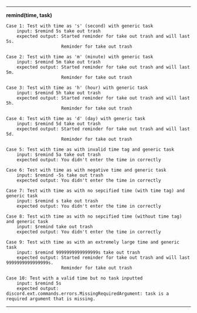 --------------------------------------------------------------------------
**remind(time, task)**

    Case 1: Test with time as 's' (second) with generic task
        input: $remind 5s take out trash
        expected output: Started reminder for take out trash and will last 5s.
                         Reminder for take out trash
        
    Case 2: Test with time as 'm' (minute) with generic task
        input: $remind 5m take out trash
        expected output: Started reminder for take out trash and will last 5m.
                         Reminder for take out trash
        
    Case 3: Test with time as 'h' (hour) with generic task
        input: $remind 5h take out trash
        expected output: Started reminder for take out trash and will last 5h.
                         Reminder for take out trash
        
    Case 4: Test with time as 'd' (day) with generic task
        input: $remind 5d take out trash
        expected output: Started reminder for take out trash and will last 5d.
                         Reminder for take out trash
        
    Case 5: Test with time as with invalid time tag and generic task
        input: $remind 5a take out trash
        expected output: You didn't enter the time in correctly
        
    Case 6: Test with time as with negative time and generic task
        input: $remind -5s take out trash
        expected output: You didn't enter the time in correctly
        
    Case 7: Test with time as with no sepcified time (with time tag) and generic task
        input: $remind s take out trash
        expected output: You didn't enter the time in correctly
        
    Case 8: Test with time as with no sepcified time (without time tag) and generic task
        input: $remind take out trash
        expected output: You didn't enter the time in correctly
        
    Case 9: Test with time as with an extremely large time and generic task
        input: $remind 9999999999999999s take out trash
        expected output: Started reminder for take out trash and will last 9999999999999999s.
                         Reminder for take out trash
                         
    Case 10: Test with a valid time but no task inputted
        input: $remind 5s
        expected output: discord.ext.commands.errors.MissingRequiredArgument: task is a required argument that is missing.
    
--------------------------------------------------------------------------
















